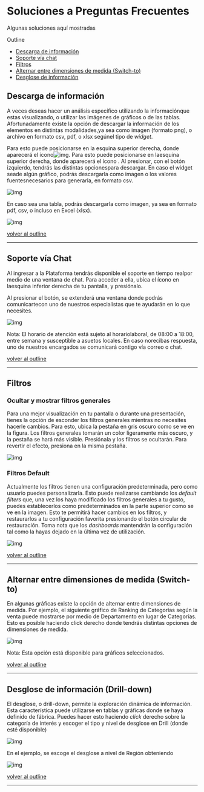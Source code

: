# Soluciones a Preguntas Frecuentes

Algunas soluciones aquí mostradas

<a name="outline"> </a>

Outline 

* [Descarga de información](#dwnld_info)
* [Soporte vía chat](#soprt_chat)
* [Filtros](#filter)
* [Alternar entre dimensiones de medida (Switch-to)](#switch_to)
* [Desglose de información](#drill_down)




<a name="dwnld_info"></a>

## Descarga de información 

A veces deseas hacer un análisis específico utilizando la informaciónque estas visualizando, o utilizar las imágenes de gráficos o de las tablas. Afortunadamente existe la opción de descargar la información de los elementos en distintas modalidades,ya sea como imagen (formato png), o archivo en formato csv, pdf, o xlsx segúnel tipo  de *widget*.

Para esto puede posicionarse en la esquina superior derecha, donde aparecerá el ícono![img](./imagenes/trilineas.png). Para esto puede posicionarse en laesquina superior derecha, donde aparecerá el ícono . Al presionar, con el botón izquierdo, tendrás las distintas opcionespara descargar. En caso el widget seade algún gráfico, podrás descargarla como imagen o los valores fuentesnecesarios para generarla, en formato csv.

![img](./imagenes/descarga.png)



En caso sea una tabla, podrás descargarla como imagen, ya sea en formato pdf, csv, o incluso en Excel (xlsx).

![img](./imagenes/descargatabla.png)  

[volver al outline](#outline)

***

<a name="soprt_chat"></a>

## Soporte vía Chat 

Al ingresar a la Plataforma tendrás disponible el soporte en tiempo realpor medio de una ventana de chat. Para acceder a ella, ubica el ícono en laesquina inferior derecha de tu pantalla, y presiónalo.

Al presionar el botón, se extenderá una ventana donde podrás comunicartecon uno de nuestros especialistas que te ayudarán en lo que necesites.

![img](./imagenes/chat_unisuper.png)

 

Nota: El horario de atención está sujeto al horariolaboral, de 08:00 a 18:00, entre semana y susceptible a asuetos locales. En caso norecibas respuesta, uno de nuestros encargados se comunicará contigo vía correo o chat.

[volver al outline](#outline)

***

<a name="filter"></a>

## Filtros 



### Ocultar y mostrar filtros generales

Para una mejor visualización en tu pantalla o durante una presentación, tienes la opción de esconder los filtros generales mientras no necesites hacerle cambios. Para esto, ubica la pestaña en gris oscuro como se ve en la figura. Los filtros generales tomarán un color ligeramente más oscuro, y la pestaña se hará más visible. Presiónala y los filtros se ocultarán. Para revertir el efecto, presiona en la misma pestaña.

![img](./imagenes/filtro_ocultar.png)



### Filtros Default

Actualmente los filtros tienen una configuración predeterminada, pero como usuario puedes personalizarla. Esto puede realizarse
cambiando los *default filters* que, una vez los haya modificado los filtros generales a tu gusto, puedes establecerlos como predeterminados en la parte superior como se ve en la imagen. Esto te permitirá hacer cambios en los filtros, y restaurarlos a tu configuración favorita presionando el botón circular de restauración. Toma nota que los *dashboards* mantendrán la configuración tal como la hayas dejado en la última vez de utilización.



![img](./imagenes/filtro_default.png)





[volver al outline](#outline)

***

<a name="switch_to">  </a>

## Alternar entre dimensiones de medida (Switch-to) 

En algunas gráficas existe la opción de alternar entre dimensiones de medida. Por ejemplo, el siguiente gráfico de Ranking de Categorías según la venta puede mostrarse por medio de Departamento en lugar de Categorías. Esto es posible haciendo click derecho donde tendrás distintas opciones de dimensiones de medida. 

![img](./imagenes/switch2.png)

Nota: Esta opción está disponible para gráficos seleccionados.

[volver al outline](#outline)

***

<a name="drill_down"> </a>

## Desglose de información (Drill-down) 

El desglose, o drill-down, permite la exploración dinámica de información. Esta característica puede utilizarse en tablas y gráficas donde se haya definido de fábrica. Puedes hacer esto haciendo *click* derecho sobre la categoría de interés y escoger el tipo y nivel de desglose en Drill (donde esté disponible)

![img](./imagenes/drill1.png)

En el ejemplo, se escoge el desglose a nivel de Región obteniendo

![img](./imagenes/drill2.png)



[volver al outline](#outline)

***

